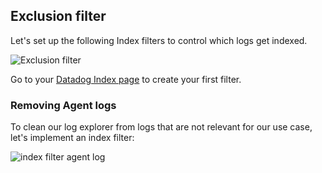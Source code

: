 ## Exclusion filter

Let's set up the following Index filters to control which logs get indexed.

![Exclusion filter](https://raw.githubusercontent.com/l0k0ms/workshops/master/log-workshop-2/images/exclusion_filter.png)

Go to your [Datadog Index page](https://app.datadoghq.com/logs/pipelines/indexes) to create your first filter.

### Removing Agent logs

To clean our log explorer from logs that are not relevant for our use case, let's implement an index filter:

![index filter agent log](https://raw.githubusercontent.com/l0k0ms/workshops/master/log-workshop-2/images/index_filter_agent_log.png)
